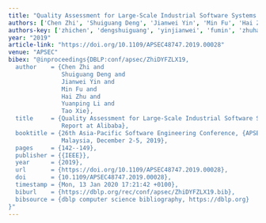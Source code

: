 ```yaml
---
title: "Quality Assessment for Large-Scale Industrial Software Systems: Experience Report at Alibaba"
authors: ['Chen Zhi', 'Shuiguang Deng', 'Jianwei Yin', 'Min Fu', 'Hai Zhu', 'Yuanping Li', 'Tao Xie']
authors-key: ['zhichen', 'dengshuiguang', 'yinjianwei', 'fumin', 'zhuhai', 'liyuanping', 'xietao']
year: "2019"
article-link: "https://doi.org/10.1109/APSEC48747.2019.00028"
venue: "APSEC"
bibex: "@inproceedings{DBLP:conf/apsec/ZhiDYFZLX19,
  author    = {Chen Zhi and
               Shuiguang Deng and
               Jianwei Yin and
               Min Fu and
               Hai Zhu and
               Yuanping Li and
               Tao Xie},
  title     = {Quality Assessment for Large-Scale Industrial Software Systems: Experience
               Report at Alibaba},
  booktitle = {26th Asia-Pacific Software Engineering Conference, {APSEC} 2019, Putrajaya,
               Malaysia, December 2-5, 2019},
  pages     = {142--149},
  publisher = {{IEEE}},
  year      = {2019},
  url       = {https://doi.org/10.1109/APSEC48747.2019.00028},
  doi       = {10.1109/APSEC48747.2019.00028},
  timestamp = {Mon, 13 Jan 2020 17:21:42 +0100},
  biburl    = {https://dblp.org/rec/conf/apsec/ZhiDYFZLX19.bib},
  bibsource = {dblp computer science bibliography, https://dblp.org}
}"
---
```

